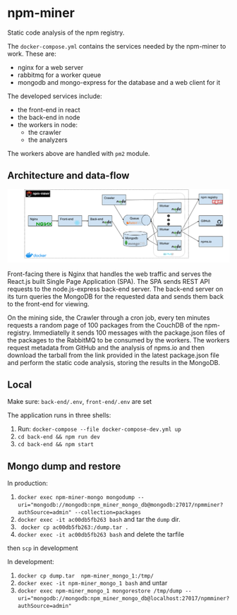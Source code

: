 # npm-miner

Static code analysis of the npm registry.

The `docker-compose.yml` contains the services needed by the npm-miner to work. These are:
- nginx for a web server
- rabbitmq for a worker queue
- mongodb and mongo-express for the database and a web client for it

The developed services include:
- the front-end in react
- the back-end in node
- the workers in node:
    - the crawler
    - the analyzers

The workers above are handled with `pm2` module.

## Architecture and data-flow

![](npm-miner-architecture.png)

Front-facing there is Nginx that handles the web traffic and serves the React.js built Single Page Application (SPA). The SPA sends REST API requests to the node.js-express back-end server. The back-end server on its turn queries the MongoDB for the requested data and sends them back to the front-end for viewing.

On the mining side, the Crawler through a cron job, every ten minutes requests a random page of 100 packages from the CouchDB of the npm-registry. Immediatelly it sends 100 messages with the package.json files of the packages to the RabbitMQ to be consumed by the workers. The workers request metadata from GitHub and the analysis of npms.io and then download the tarball from the link provided in the latest package.json file and perform the static code analysis, storing the results in the MongoDB.

## Local

Make sure: `back-end/.env`, `front-end/.env` are set

The application runs in three shells:
1. Run: `docker-compose --file docker-compose-dev.yml up`
2. `cd back-end && npm run dev`
3. `cd back-end && npm start`

## Mongo dump and restore

In production:

1. `docker exec npm-miner-mongo mongodump --uri="mongodb://mongodb:npm_miner_mongo_db@mongodb:27017/npmminer?authSource=admin" --collection=packages`
2. `docker exec -it ac00db5fb263 bash` and tar the `dump` dir.
3. ` docker cp ac00db5fb263:/dump.tar .`
4. `docker exec -it ac00db5fb263 bash` and delete the tarfile

then `scp` in development

In development:

1. `docker cp dump.tar  npm-miner_mongo_1:/tmp/`
2. `docker exec -it npm-miner_mongo_1 bash` and untar
3. `docker exec npm-miner_mongo_1 mongorestore /tmp/dump --uri="mongodb://mongodb:npm_miner_mongo_db@localhost:27017/npmminer?authSource=admin"`
